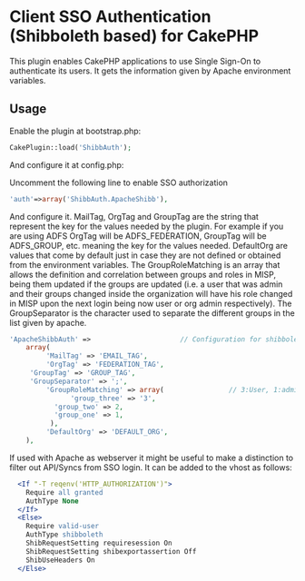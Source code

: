 # Client SSO Authentication (Shibboleth based) for CakePHP

This plugin enables CakePHP applications to use Single Sign-On to authenticate its users. It gets the information given by Apache environment variables.


## Usage

Enable the plugin at bootstrap.php:

```php
CakePlugin::load('ShibbAuth');
```

And configure it at config.php:

Uncomment the following line to enable SSO authorization
```php
'auth'=>array('ShibbAuth.ApacheShibb'),
```

And configure it. MailTag, OrgTag and GroupTag are the string that represent the key for the values needed by the plugin.
For example if you are using ADFS OrgTag will be ADFS_FEDERATION, GroupTag will be ADFS_GROUP, etc. meaning the key for the values needed.
DefaultOrg are values that come by default just in case they are not defined or obtained from the environment variables.
The GroupRoleMatching is an array that allows the definition and correlation between groups and roles in MISP, being them updated
if the groups are updated (i.e. a user that was admin and their groups changed inside the organization will have his role changed in MISP
upon the next login being now user or org admin respectively). The GroupSeparator is the character used to separate the different groups
in the list given by apache.

```php
'ApacheShibbAuth' =>                      // Configuration for shibboleth authentication
    array(
         'MailTag' => 'EMAIL_TAG',
         'OrgTag' => 'FEDERATION_TAG',
	 'GroupTag' => 'GROUP_TAG',
	 'GroupSeparator' => ';',
         'GroupRoleMatching' => array(                // 3:User, 1:admin. May be good to set "1" for the first user
               'group_three' => '3',
	       'group_two' => 2,
	       'group_one' => 1,
          ),
         'DefaultOrg' => 'DEFAULT_ORG',
    ),
```
If used with Apache as webserver it might be useful to make a distinction to filter out API/Syncs from SSO login. It can be added to the vhost as follows:

```Apache
  <If "-T reqenv('HTTP_AUTHORIZATION')">
    Require all granted
    AuthType None
  </If>
  <Else>
    Require valid-user
    AuthType shibboleth
    ShibRequestSetting requiresession On
    ShibRequestSetting shibexportassertion Off
    ShibUseHeaders On
  </Else>
```


